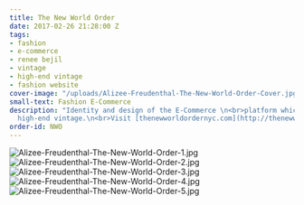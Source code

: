 ```yaml
---
title: The New World Order
date: 2017-02-26 21:28:00 Z
tags:
- fashion
- e-commerce
- renee bejil
- vintage
- high-end vintage
- fashion website
cover-image: "/uploads/Alizee-Freudenthal-The-New-World-Order-Cover.jpg"
small-text: Fashion E-Commerce
description: "Identity and design of the E-Commerce \n<br>platform which focuses on
  high-end vintage.\n<br>Visit [thenewworldordernyc.com](http://thenewworldordernyc.com/)"
order-id: NWO
---
```


![Alizee-Freudenthal-The-New-World-Order-1.jpg](/uploads/Alizee-Freudenthal-The-New-World-Order-1.jpg)![Alizee-Freudenthal-The-New-World-Order-2.jpg](/uploads/Alizee-Freudenthal-The-New-World-Order-2.jpg)![Alizee-Freudenthal-The-New-World-Order-3.jpg](/uploads/Alizee-Freudenthal-The-New-World-Order-3.jpg)![Alizee-Freudenthal-The-New-World-Order-4.jpg](/uploads/Alizee-Freudenthal-The-New-World-Order-4.jpg)![Alizee-Freudenthal-The-New-World-Order-5.jpg](/uploads/Alizee-Freudenthal-The-New-World-Order-5.jpg)